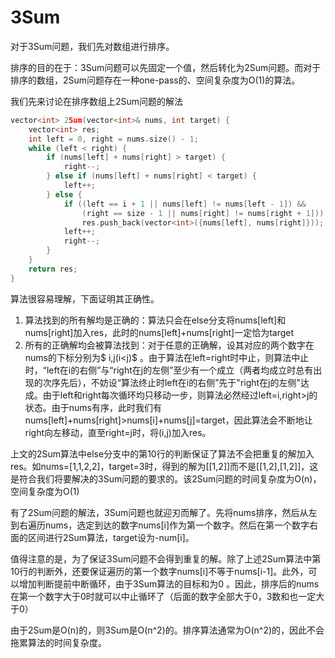 # 3Sum

对于3Sum问题，我们先对数组进行排序。

排序的目的在于：3Sum问题可以先固定一个值，然后转化为2Sum问题。而对于排序的数组，2Sum问题存在一种one-pass的、空间复杂度为O(1)的算法。



我们先来讨论在排序数组上2Sum问题的解法

```cpp
vector<int> 2Sum(vector<int>& nums, int target) {
    vector<int> res;
    int left = 0, right = nums.size() - 1;
    while (left < right) {
        if (nums[left] + nums[right] > target) {
            right--;
        } else if (nums[left] + nums[right] < target) {
            left++;
        } else {
            if ((left == i + 1 || nums[left] != nums[left - 1]) &&
                (right == size - 1 || nums[right] != nums[right + 1]))
                res.push_back(vector<int>({nums[left], nums[right]}));
            left++;
            right--;
        }
    }
    return res;
}
```

算法很容易理解，下面证明其正确性。

1. 算法找到的所有解均是正确的：算法只会在else分支将nums[left]和nums[right]加入res，此时的nums[left]+nums[right]一定恰为target
2. 所有的正确解均会被算法找到：对于任意的正确解，设其对应的两个数字在nums的下标分别为$ i,j(i<j)$ 。由于算法在left=right时中止，则算法中止时，“left在i的右侧”与“right在j的左侧”至少有一个成立（两者均成立时总有出现的次序先后），不妨设“算法终止时left在i的右侧”先于"right在j的左侧"达成。由于left和right每次循环均只移动一步，则算法必然经过left=i,right>j的状态。由于nums有序，此时我们有nums[left]+nums[right]>nums[i]+nums[j]=target，因此算法会不断地让right向左移动，直至right=j时，将(i,j)加入res。

上文的2Sum算法中else分支中的第10行的判断保证了算法不会把重复的解加入res。如nums=[1,1,2,2]，target=3时，得到的解为[[1,2]]而不是[[1,2],[1,2]]，这是符合我们将要解决的3Sum问题的要求的。该2Sum问题的时间复杂度为O(n)，空间复杂度为O(1)



有了2Sum问题的解法，3Sum问题也就迎刃而解了。先将nums排序，然后从左到右遍历nums，选定到达的数字nums[i]作为第一个数字。然后在第一个数字右面的区间进行2Sum算法，target设为-num[i]。

值得注意的是，为了保证3Sum问题不会得到重复的解。除了上述2Sum算法中第10行的判断外，还要保证遍历的第一个数字nums[i]不等于nums[i-1]。此外，可以增加判断提前中断循环，由于3Sum算法的目标和为0 。因此，排序后的nums在第一个数字大于0时就可以中止循环了（后面的数字全部大于0，3数和也一定大于0）

由于2Sum是O(n)的，则3Sum是O(n^2)的。排序算法通常为O(n^2)的，因此不会拖累算法的时间复杂度。

